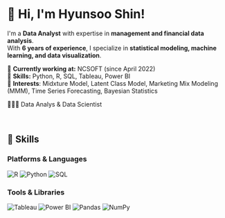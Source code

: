# 👋 Hi, I'm Hyunsoo Shin!

I'm a **Data Analyst** with expertise in **management and financial data analysis**.  
With **6 years of experience**, I specialize in **statistical modeling, machine learning, and data visualization**.  

🔹 **Currently working at:** NCSOFT (since April 2022)  
🔹 **Skills:** Python, R, SQL, Tableau, Power BI  
🔹 **Interests**: Midxture Model, Latent Class Model, Marketing Mix Modeling (MMM), Time Series Forecasting, Bayesian Statistics  

👩🏻‍💻 Data Analys & Data Scientist

<br/>

## 💪 Skills

### Platforms & Languages
![R](https://img.shields.io/badge/R-276DC3?style=flat-square&logo=r&logoColor=white)
![Python](https://img.shields.io/badge/Python-3776AB?style=flat-square&logo=python&logoColor=white)
![SQL](https://img.shields.io/badge/SQL-4479A1?style=flat-square&logo=postgresql&logoColor=white)

### Tools & Libraries
![Tableau](https://img.shields.io/badge/Tableau-E97627?style=flat-square&logo=tableau&logoColor=white)
![Power BI](https://img.shields.io/badge/PowerBI-F2C811?style=flat-square&logo=powerbi&logoColor=black)
![Pandas](https://img.shields.io/badge/Pandas-150458?style=flat-square&logo=pandas&logoColor=white)
![NumPy](https://img.shields.io/badge/NumPy-013243?style=flat-square&logo=numpy&logoColor=white)


<!---
Hyunsoolol/Hyunsoolol is a ✨ special ✨ repository because its `README.md` (this file) appears on your GitHub profile.
You can click the Preview link to take a look at your changes.
--->





    


